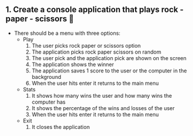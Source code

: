 ## 1. Create a console application that plays rock - paper - scissors 🔹

* There should be a menu with three options:
  * Play
    1. The user picks rock paper or scissors option
    2. The application picks rock paper scissors on random
    3. The user pick and the application pick are shown on the screen
    4. The application shows the winner
    5. The application saves 1 score to the user or the computer in the background
    6. When the user hits enter it returns to the main menu 
  * Stats
    1. It shows how many wins the user and how many wins the computer has
    2. It shows the percentage of the wins and losses of the user
    3. When the user hits enter it returns to the main menu
  * Exit
    1. It closes the application